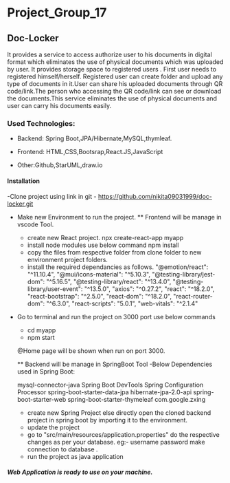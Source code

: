 
# Project_Group_17

## Doc-Locker
   It provides a service to access authorize user to his documents
   in digital format which eliminates the use of physical documents which was uploaded by user.
   It provides storage space to registered users . First user needs to registered himself/herself.
   Registered user can create folder and upload any type of documents in it.User can share his 
   uploaded documents through QR code/link.The person who accessing the QR code/link can
   see or download the documents.This service eliminates the use of physical documents and
   user can carry his documents easily.

### Used Technologies:

  - Backend: Spring Boot,JPA/Hibernate,MySQL,thymleaf.
  
  - Frontend: HTML,CSS,Bootsrap,React.JS,JavaScript
  
  - Other:Github,StarUML,draw.io


#### Installation
  -Clone project using link in git - https://github.com/nikita09031999/doc-locker.git

  - Make new Environment to run the project.
    ** Frontend will be manage in vscode Tool.
     - create new React project.
       npx create-react-app myapp
     - install node modules use below command
       npm install
     - copy the files from respective folder from clone folder to new environment project folders.
     - install the required dependancies as follows.
	"@emotion/react": "^11.10.4",
    "@mui/icons-material": "^5.10.3",
    "@testing-library/jest-dom": "^5.16.5",
    "@testing-library/react": "^13.4.0",
    "@testing-library/user-event": "^13.5.0",
    "axios": "^0.27.2",
    "react": "^18.2.0",
    "react-bootstrap": "^2.5.0",
    "react-dom": "^18.2.0",
    "react-router-dom": "^6.3.0",
    "react-scripts": "5.0.1",
    "web-vitals": "^2.1.4"

  - Go to terminal and run the project on 3000 port
    use below commands
     - cd myapp
     - npm start

     @Home page will be shown when run on port 3000.

    ** Backend will be manage in SpringBoot Tool
     -Below Dependencies used in Spring Boot:

	mysql-connector-java
	Spring Boot DevTools
	Spring Configuration Processor
	spring-boot-starter-data-jpa
        hibernate-jpa-2.0-api
        spring-boot-starter-web
        spring-boot-starter-thymeleaf
        com.google.zxing


     - create new Spring Project else directly open the cloned backend project in spring boot by importing it to the environment.
     - update the project 
     -  go to "src/main/resources/application.properties" do the respective changes as per your database. 
       eg:- username password make connection to database .
     - run the project as java application

##### Web Application is ready to use on your machine.
   

